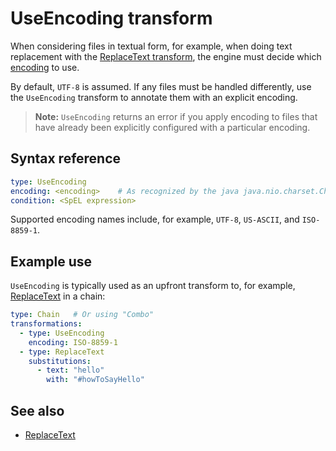 # UseEncoding transform

When considering files in textual form, for example, when doing text replacement with the [ReplaceText transform](replace-text.hbs.hbs.md),
the engine must decide which [encoding](https://en.wikipedia.org/wiki/Character_encoding) to use.

By default, `UTF-8` is assumed. If any files must be handled differently,
use the `UseEncoding` transform to annotate them with an explicit encoding.

>**Note:** `UseEncoding` returns an error if you apply encoding to files that have already been explicitly configured with a particular encoding.

## <a id="syntax-ref"></a>Syntax reference

```yaml
type: UseEncoding
encoding: <encoding>    # As recognized by the java java.nio.charset.Charset class
condition: <SpEL expression>
```

Supported encoding names include, for example, `UTF-8`, `US-ASCII`, and `ISO-8859-1`.

## <a id="example-usage"></a>Example use

`UseEncoding` is typically used as an upfront transform to, for example, [ReplaceText](replace-text.hbs.hbs.md)
in a chain:

```yaml
type: Chain   # Or using "Combo"
transformations:
  - type: UseEncoding
    encoding: ISO-8859-1
  - type: ReplaceText
    substitutions:
      - text: "hello"
        with: "#howToSayHello" 
```

## See also

* [ReplaceText](replace-text.hbs.hbs.md)
